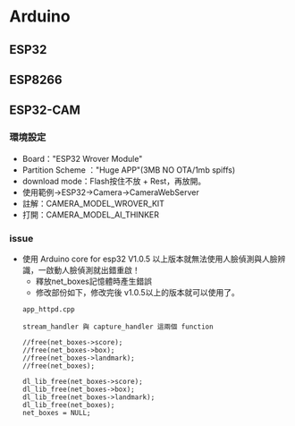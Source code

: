 # Arduino
## ESP32
## ESP8266
## ESP32-CAM
### 環境設定
- Board："ESP32 Wrover 
Module"
- Partition Scheme ："Huge APP"(3MB NO OTA/1mb spiffs)
- download mode：Flash按住不放 + Rest，再放開。
- 使用範例->ESP32->Camera->CameraWebServer
- 註解：CAMERA_MODEL_WROVER_KIT
- 打開：CAMERA_MODEL_AI_THINKER
### issue
- 使用 Arduino core for esp32 V1.0.5 以上版本就無法使用人臉偵測與人臉辨識，一啟動人臉偵測就出錯重啟！
    - 釋放net_boxes記憶體時產生錯誤
    - 修改部份如下，修改完後 v1.0.5以上的版本就可以使用了。
    ```
    app_httpd.cpp

    stream_handler 與 capture_handler 這兩個 function

    //free(net_boxes->score);
    //free(net_boxes->box);
    //free(net_boxes->landmark);
    //free(net_boxes);  

    dl_lib_free(net_boxes->score);
    dl_lib_free(net_boxes->box);
    dl_lib_free(net_boxes->landmark);
    dl_lib_free(net_boxes);
    net_boxes = NULL;
    ```